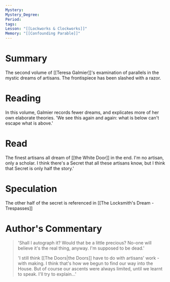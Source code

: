```yaml
---
Mystery: 
Mystery_Degree: 
Period: 
tags: 
Lesson: "[[Lockworks & Clockworks]]"
Memory: "[[Confounding Parable]]"
---
```

# Summary
The second volume of [[Teresa Galmier]]'s examination of parallels in the mystic dreams of artisans. The frontispiece has been slashed with a razor.
# Reading
In this volume, Galmier records fewer dreams, and explicates more of her own elaborate theories. 'We see this again and again: what is below can't escape what is above.'
# Read
The finest artisans all dream of [[the White Door]] in the end. I'm no artisan, only a scholar. I think there's a Secret that all these artisans know, but I think that Secret is only half the story.'

# Speculation
The other half of the secret is referenced in [[The Locksmith's Dream - Trespasses]]

# Author's Commentary
> 'Shall I autograph it? Would that be a little precious? No-one will believe it's the real thing, anyway. I'm supposed to be dead.'
> 
> 'I still think [[The Doors|the Doors]] have to do with artisans' work - with making. I think that's how we begun to find our way into the House. But of course our ascents were always limited, until we learnt to speak. I'll try to explain...'